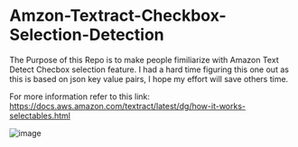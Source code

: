 # Amzon-Textract-Checkbox-Selection-Detection
The Purpose of this Repo is to make people fimiliarize with Amazon Text Detect Checbox selection feature. I had a hard time figuring this one out as this is based on json key value pairs, I hope my effort will save others time. 

For more information refer to this link: https://docs.aws.amazon.com/textract/latest/dg/how-it-works-selectables.html

![image](https://user-images.githubusercontent.com/120024887/218654571-d054ce09-14f4-4e79-8fb3-1e06c77a569a.png)


